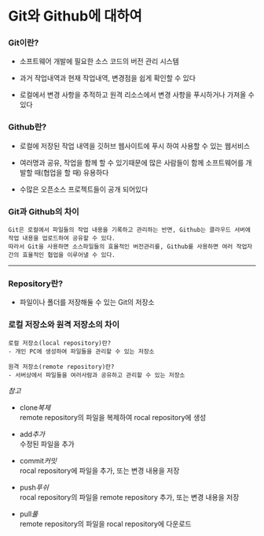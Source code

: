 # Git와 Github에 대하여

### Git이란?   

* 소프트웨어 개발에 필요한 소스 코드의 버전 관리 시스템   

* 과거 작업내역과 현재 작업내역, 변경점을 쉽게 확인할 수 있다

* 로컬에서 변경 사항을 추적하고 원격 리소스에서 변경 사항을 푸시하거나 가져올 수 있다     

### Github란? 

* 로컬에 저장된 작업 내역을 깃허브 웹사이트에 푸시 하여 사용할 수 있는 웹서비스    

* 여러명과 공유, 작업을 함께 할 수 있기때문에 많은 사람들이 함께 소프트웨어를 개발할 때(협업을 할 때) 유용하다    

* 수많은 오픈소스 프로젝트들이 공개 되어있다  

### Git과 Github의 차이
```
Git은 로컬에서 파일들의 작업 내용을 기록하고 관리하는 반면, Github는 클라우드 서버에 작업 내용을 업로드하여 공유할 수 있다.
따라서 Git을 사용하면 소스파일들의 효율적인 버전관리를, Github를 사용하면 여러 작업자간의 효율적인 협업을 이루어낼 수 있다.
```  
***
### Repository란?

* 파일이나 폴더를 저장해둘 수 있는 Git의 저장소
### 로컬 저장소와 원격 저장소의 차이
```
로컬 저장소(local repository)란?
- 개인 PC에 생성하여 파일들을 관리할 수 있는 저장소

원격 저장소(remote repository)란?
- 서버상에서 파일들을 여러사람과 공유하고 관리할 수 있는 저장소 
```

*참고*   

* clone*복제*   
remote repository의 파일을 복제하여 rocal repository에 생성   

* add*추가*   
수정된 파일을 추가   

* commit*커밋*   
rocal repository에 파일을 추가, 또는 변경 내용을 저장   

* push*푸쉬*   
rocal repository의 파일을 remote repository 추가, 또는 변경 내용을 저장   

* pull*풀*   
remote repository의 파일을 rocal repository에 다운로드 
